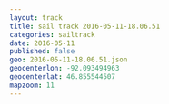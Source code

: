 ```yaml
---
layout: track
title: sail track 2016-05-11-18.06.51
categories: sailtrack
date: 2016-05-11
published: false
geo: 2016-05-11-18.06.51.json
geocenterlon: -92.093494963
geocenterlat: 46.855544507
mapzoom: 11
---
```


